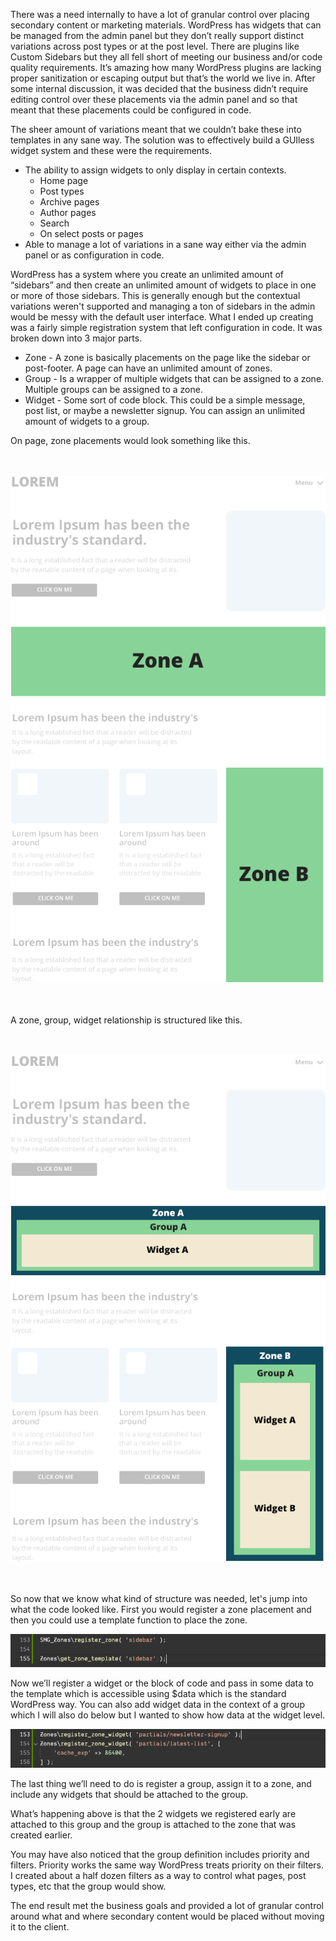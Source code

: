There was a need internally to have a lot of granular control over placing secondary content or marketing materials. WordPress has widgets that can be managed from the admin panel but they don’t really support distinct variations across post types or at the post level. There are plugins like Custom Sidebars but they all fell short of meeting our business and/or code quality requirements. It’s amazing how many WordPress plugins are lacking proper sanitization or escaping output but that’s the world we live in. After some internal discussion, it was decided that the business didn’t require editing control over these placements via the admin panel and so that meant that these placements could be configured in code.

The sheer amount of variations meant that we couldn’t bake these into templates in any sane way. The solution was to effectively build a GUIless widget system and these were the requirements.

- The ability to assign widgets to only display in certain contexts.
    - Home page
    - Post types
    - Archive pages
    - Author pages
    - Search
    - On select posts or pages
- Able to manage a lot of variations in a sane way either via the admin panel or as configuration in code.

WordPress has a system where you create an unlimited amount of “sidebars” and then create an unlimited amount of widgets to place in one or more of those sidebars. This is generally enough but the contextual variations weren't supported and managing a ton of sidebars in the admin would be messy with the default user interface. What I ended up creating was a fairly simple registration system that left configuration in code. It was broken down into 3 major parts.


- Zone - A zone is basically placements on the page like the sidebar or post-footer. A page can have an unlimited amount of zones.
- Group - Is a wrapper of multiple widgets that can be assigned to a zone. Multiple groups can be assigned to a zone.
- Widget - Some sort of code block. This could be a simple message, post list, or maybe a newsletter signup. You can assign an unlimited amount of widgets to a group.

On page, zone placements would look something like this.
<br /><br /><br />

![](/assets/images/content/wordpress-zones-and-widgets-as-code/diagram-1.png)
<br /><br /><br />

A zone, group, widget relationship is structured like this.
<br /><br /><br />

![](/assets/images/content/wordpress-zones-and-widgets-as-code/diagram-2.png)
<br /><br /><br />

So now that we know what kind of structure was needed, let's jump into what the code looked like. First you would register a zone placement and then you could use a template function to place the zone.

![](/assets/images/content/wordpress-zones-and-widgets-as-code/code-block-1.png)

Now we’ll register a widget or the block of code and pass in some data to the template which is accessible using $data which is the standard WordPress way. You can also add widget data in the context of a group which I will also do below but I wanted to show how data at the widget level. 

![](/assets/images/content/wordpress-zones-and-widgets-as-code/code-block-2.png)

The last thing we’ll need to do is register a group, assign it to a zone, and include any widgets that should be attached to the group.

What’s happening above is that the 2 widgets we registered early are attached to this group and the group is attached to the zone that was created earlier.

You may have also noticed that the group definition includes priority and filters. Priority works the same way WordPress treats priority on their filters. I created about a half dozen filters as a way to control what pages, post types, etc that the group would show.

The end result met the business goals and provided a lot of granular control around what and where secondary content would be placed without moving it to the client.
